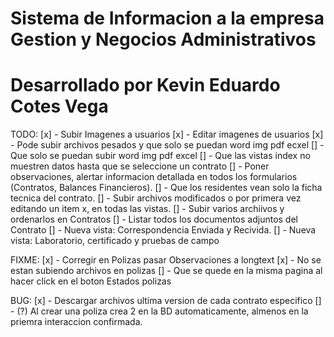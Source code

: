 # Sistema de Informacion a la empresa Gestion y Negocios Administrativos
# Desarrollado por Kevin Eduardo Cotes Vega


TODO:
[x] - Subir Imagenes a usuarios
[x] - Editar imagenes de usuarios
[x] - Pode subir archivos pesados y que solo se puedan word img pdf ecxel
[] - Que solo se puedan subir word img pdf excel
[] - Que las vistas index no muestren datos hasta que se seleccione un contrato
[] - Poner observaciones, alertar informacion detallada en todos los formularios (Contratos, Balances Financieros).
[] - Que los residentes vean solo la ficha tecnica del contrato.
[] - Subir archivos modificados o por primera vez editando un item x, en todas las vistas.
[] - Subir varios archiivos y ordenarlos en Contratos
[] - Listar todos los documentos adjuntos del Contrato
[] - Nueva vista: Correspondencia Enviada y Recivida.
[] - Nueva vista: Laboratorio, certificado y pruebas de campo


FIXME:
[x] - Corregir en Polizas pasar Observaciones a longtext
[x] - No se estan subiendo archivos en polizas
[] - Que se quede en la misma pagina al hacer click en el boton Estados polizas


BUG:
[x] - Descargar archivos ultima version de cada contrato especifico
[] - (?) Al crear una poliza crea 2 en la BD automaticamente, almenos en la priemra interaccion confirmada.
